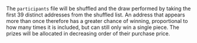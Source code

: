 The `participants` file will be shuffled and the draw performed by taking the
first 39 distinct addresses from the shuffled list. An address that appears more
than once therefore has a greater chance of winning, proportional to how many
times it is included, but can still only win a single piece. The prizes will be
allocated in decreasing order of their purchase price.